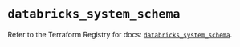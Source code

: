 # `databricks_system_schema`

Refer to the Terraform Registry for docs: [`databricks_system_schema`](https://registry.terraform.io/providers/databricks/databricks/1.73.0/docs/resources/system_schema).
